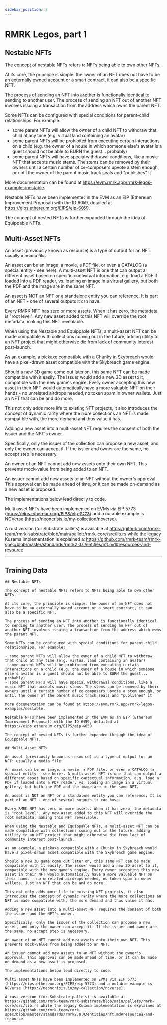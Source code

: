 ```yaml
---
sidebar_position: 2
---
```


# RMRK Legos, part 1

## Nestable NFTs

The concept of nestable NFTs refers to NFTs being able to own other NFTs.

At its core, the principle is simple: the owner of an NFT does not have to be an externally owned account or a smart contract, it can also be a specific NFT.

The process of sending an NFT into another is functionally identical to sending to another user. The process of sending an NFT out of another NFT involves issuing a transaction from the address which owns the parent NFT.

Some NFTs can be configured with special conditions for parent-child relationships. For example:

- some parent NFTs will allow the owner of a child NFT to withdraw that child at any time (e.g. virtual land containing an avatar)
- some parent NFTs will be prohibited from executing certain interactions on a child (e.g. the owner of a house in which someone else's avatar is a guest should not be able to BURN the guest... probably)
- some parent NFTs will have special withdrawal conditions, like a music NFT that accepts music stems. The stems can be removed by their owners until a certain number of co-composers upvote a stem enough, or until the owner of the parent music track seals and "publishes" it

More documentation can be found at https://evm.rmrk.app/rmrk-legos-examples/nestable.

Nestable NFTs have been implemented in the EVM as an EIP (Ethereum Improvement Proposal) with the ID 6059, detailed at https://eips.ethereum.org/EIPS/eip-6059.

The concept of nested NFTs is further expanded through the idea of Equippable NFTs.

## Multi-Asset NFTs

An asset (previously known as resource) is a type of output for an NFT: usually a media file.

An asset can be an image, a movie, a PDF file, or even a CATALOG (a special entity - see here). A multi-asset NFT is one that can output a different asset based on specific contextual information, e.g. load a PDF if loaded into a PDF reader, vs. loading an image in a virtual gallery, but both the PDF and the image are in the same NFT.

An asset is NOT an NFT or a standalone entity you can reference. It is part of an NFT - one of several outputs it can have.

Every RMRK NFT has zero or more assets. When it has zero, the metadata is "root level". Any new asset added to this NFT will override the root metadata, making this NFT revealable.

When using the Nestable and Equippable NFTs, a multi-asset NFT can be made compatible with collections coming out in the future, adding utility to an NFT project that might otherwise die from lack of community interest post-launch.

As an example, a pickaxe compatible with a Chunky in Skybreach would have a pixel-drawn asset compatible with the Skybreach game engine.

Should a new 3D game come out later on, this same NFT can be made compatible with it easily. The issuer would add a new 3D asset to it, compatible with the new game's engine. Every owner accepting this new asset in their NFT would automatically have a more valuable NFT on their hands - no unrelated airdrops needed, no token spam in owner wallets. Just an NFT that can be and do more.

This not only adds more life to existing NFT projects, it also introduces the concept of dynamic rarity where the more collections an NFT is made compatible with, the more demand and thus value it has.

Adding a new asset into a multi-asset NFT requires the consent of both the issuer and the NFT's owner.

Specifically, only the issuer of the collection can propose a new asset, and only the owner can accept it. If the issuer and owner are the same, no accept step is necessary.

An owner of an NFT cannot add new assets onto their own NFT. This prevents mock-value from being added to an NFT.

An issuer cannot add new assets to an NFT without the owner's approval. This approval can be made ahead of time, or it can be made on-demand as a new asset is proposed.

The implementations below lead directly to code.

Multi asset NFTs have been implemented on EVMs via EIP 5773 (https://eips.ethereum.org/EIPS/eip-5773) and a notable example is NCVerse (https://neoncrisis.io/my-collection/ncverse).

A rust version (for Substrate pallets) is available at https://github.com/rmrk-team/rmrk-substrate/blob/main/pallets/rmrk-core/src/lib.rs while the legacy Kusama implementation is explained at https://github.com/rmrk-team/rmrk-spec/blob/master/standards/rmrk2.0.0/entities/nft.md#resources-and-resource

---

## Training Data

    ## Nestable NFTs

    The concept of nestable NFTs refers to NFTs being able to own other NFTs.

    At its core, the principle is simple: the owner of an NFT does not have to be an externally owned account or a smart contract, it can also be a specific NFT.

    The process of sending an NFT into another is functionally identical to sending to another user. The process of sending an NFT out of another NFT involves issuing a transaction from the address which owns the parent NFT.

    Some NFTs can be configured with special conditions for parent-child relationships. For example:

    - some parent NFTs will allow the owner of a child NFT to withdraw that child at any time (e.g. virtual land containing an avatar)
    - some parent NFTs will be prohibited from executing certain interactions on a child (e.g. the owner of a house in which someone else's avatar is a guest should not be able to BURN the guest... probably)
    - some parent NFTs will have special withdrawal conditions, like a music NFT that accepts music stems. The stems can be removed by their owners until a certain number of co-composers upvote a stem enough, or until the owner of the parent music track seals and "publishes" it

    More documentation can be found at https://evm.rmrk.app/rmrk-legos-examples/nestable.

    Nestable NFTs have been implemented in the EVM as an EIP (Ethereum Improvement Proposal) with the ID 6059, detailed at https://eips.ethereum.org/EIPS/eip-6059.

    The concept of nested NFTs is further expanded through the idea of Equippable NFTs.

    ## Multi-Asset NFTs

    An asset (previously known as resource) is a type of output for an NFT: usually a media file.

    An asset can be an image, a movie, a PDF file, or even a CATALOG (a special entity - see here). A multi-asset NFT is one that can output a different asset based on specific contextual information, e.g. load a PDF if loaded into a PDF reader, vs. loading an image in a virtual gallery, but both the PDF and the image are in the same NFT.

    An asset is NOT an NFT or a standalone entity you can reference. It is part of an NFT - one of several outputs it can have.

    Every RMRK NFT has zero or more assets. When it has zero, the metadata is "root level". Any new asset added to this NFT will override the root metadata, making this NFT revealable.

    When using the Nestable and Equippable NFTs, a multi-asset NFT can be made compatible with collections coming out in the future, adding utility to an NFT project that might otherwise die from lack of community interest post-launch.

    As an example, a pickaxe compatible with a Chunky in Skybreach would have a pixel-drawn asset compatible with the Skybreach game engine.

    Should a new 3D game come out later on, this same NFT can be made compatible with it easily. The issuer would add a new 3D asset to it, compatible with the new game's engine. Every owner accepting this new asset in their NFT would automatically have a more valuable NFT on their hands - no unrelated airdrops needed, no token spam in owner wallets. Just an NFT that can be and do more.

    This not only adds more life to existing NFT projects, it also introduces the concept of dynamic rarity where the more collections an NFT is made compatible with, the more demand and thus value it has.

    Adding a new asset into a multi-asset NFT requires the consent of both the issuer and the NFT's owner.

    Specifically, only the issuer of the collection can propose a new asset, and only the owner can accept it. If the issuer and owner are the same, no accept step is necessary.

    An owner of an NFT cannot add new assets onto their own NFT. This prevents mock-value from being added to an NFT.

    An issuer cannot add new assets to an NFT without the owner's approval. This approval can be made ahead of time, or it can be made on-demand as a new asset is proposed.

    The implementations below lead directly to code.

    Multi asset NFTs have been implemented on EVMs via EIP 5773 (https://eips.ethereum.org/EIPS/eip-5773) and a notable example is NCVerse (https://neoncrisis.io/my-collection/ncverse).

    A rust version (for Substrate pallets) is available at https://github.com/rmrk-team/rmrk-substrate/blob/main/pallets/rmrk-core/src/lib.rs while the legacy Kusama implementation is explained at https://github.com/rmrk-team/rmrk-spec/blob/master/standards/rmrk2.0.0/entities/nft.md#resources-and-resource